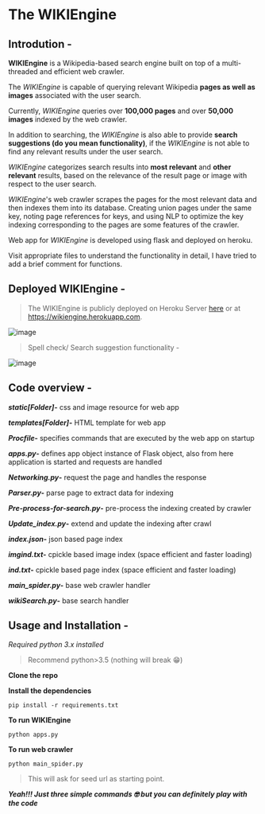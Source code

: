 # The WIKIEngine

## Introdution -

**WIKIEngine** is a Wikipedia-based search engine built on top of a multi-threaded and efficient web crawler. 

The *WIKIEngine* is capable of querying relevant Wikipedia **pages as well as images** associated with the user search. 

Currently, *WIKIEngine* queries over **100,000 pages** and over **50,000 images** indexed by the web crawler. 

In addition to searching, the *WIKIEngine* is also able to provide **search suggestions (do you mean functionality)**, if the *WIKIEngine* is not able to find any relevant results under the user search. 

*WIKIEngine* categorizes search results into **most relevant** and **other relevant** results, based on the relevance of the result page or image with respect to the user search. 

*WIKIEngine*'s web crawler scrapes the pages for the most relevant data and then indexes them into its database. Creating union pages under the same key, noting page references for keys, and using NLP to optimize the key indexing corresponding to the pages are some features of the crawler.

Web app for *WIKIEngine* is developed using flask and deployed on heroku.

Visit appropriate files to understand the functionality in detail, I have tried to add a brief comment for functions.

## Deployed WIKIEngine -

> The WIKIEngine is publicly deployed on Heroku Server [here](https://wikiengine.herokuapp.com/) or at https://wikiengine.herokuapp.com. 

![image](https://drive.google.com/uc?export=view&id=1AlOrTbZ3rM3IuBuAZ9KiOqoq4x1X_UtH)

> Spell check/ Search suggestion functionality -

![image](https://drive.google.com/uc?export=view&id=12BDkz_0hhTetSMChJ-nAViiuEBjYDqI1)

## Code overview -

**_static[Folder]_-** css and image resource for web app

**_templates[Folder]_-** HTML template for web app

**_Procfile_-** specifies commands that are executed by the web app on startup

**_apps.py_-** defines app object instance of Flask object, also from here application is started and requests are handled

**_Networking.py_-** request the page and handles the response

**_Parser.py_-** parse page to extract data for indexing 

**_Pre-process-for-search.py_-** pre-process the indexing created by crawler

**_Update_index.py_-** extend and update the indexing after crawl

**_index.json_-** json based page index

**_imgind.txt_-** cpickle based image index (space efficient and faster loading)

**_ind.txt_-** cpickle based page index (space efficient and faster loading)

**_main_spider.py_-** base web crawler handler

**_wikiSearch.py_-** base search handler

## Usage and Installation -

*Required python 3.x installed*

> Recommend python>3.5 (nothing will break :grin:)

**Clone the repo**

**Install the dependencies**

``` pip install -r requirements.txt ```

**To run WIKIEngine**

```python apps.py```

**To run web crawler**

 ```python main_spider.py```
> This will ask for seed url as starting point.

***Yeah!!! Just three simple commands :nerd_face: but you can definitely play with the code***
